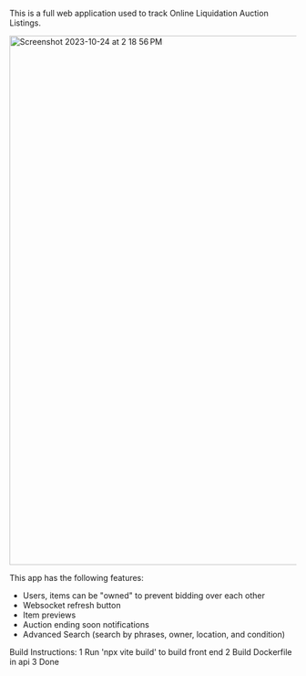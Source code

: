 

This is a full web application used to track Online Liquidation Auction Listings. 

<img width="927" alt="Screenshot 2023-10-24 at 2 18 56 PM" src="https://github.com/adamllryan/ola_auction_handler/assets/22080774/7f8c016b-b280-44d3-afc5-38b60a974ce5">

This app has the following features:
- Users, items can be "owned" to prevent bidding over each other
- Websocket refresh button
- Item previews
- Auction ending soon notifications
- Advanced Search (search by phrases, owner, location, and condition)






Build Instructions:
1 Run 'npx vite build' to build front end
2 Build Dockerfile in api
3 Done



